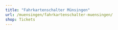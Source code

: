 ```yaml
---
title: "Fahrkartenschalter Münsingen"
url: /muensingen/fahrkartenschalter-muensingen/
shop: Tickets
---
```

